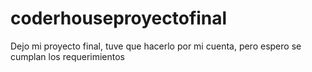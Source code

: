 # coderhouseproyectofinal
Dejo mi proyecto final, tuve que hacerlo por mi cuenta, pero espero se cumplan los requerimientos
